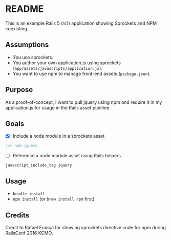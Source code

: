 # README

This is an example Rails 5 (rc1) application showing Sprockets and NPM coexisting.

## Assumptions

* You use sprockets.
* You author your own application.js using sprockets (`app/assets/javascripts/application.js`).
* You want to use npm to manage front-end assets (`package.json`).

## Purpose

As a proof-of-concept, I want to pull jquery using npm and require it in my application.js for usage in the Rails asset pipeline.

## Goals

- [X] Include a node module in a sprockets asset

```javascript
//= npm jquery
```

- [ ] Reference a node module asset using Rails helpers

```haml
javascript_include_tag jquery
```

## Usage

* `bundle install`
* `npm install` (or `brew install npm` first)

## Credits

Credit to Rafael França for showing sprockets directive code for npm during RailsConf 2016 KCMO.
